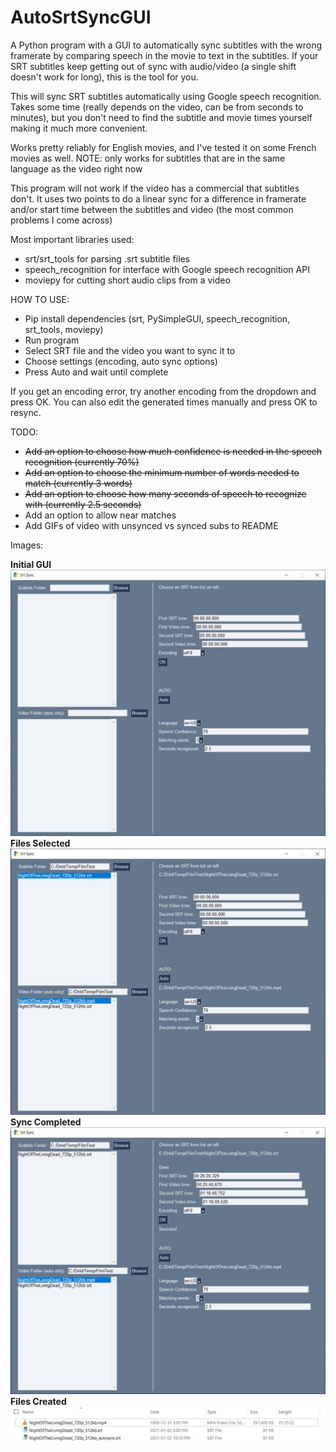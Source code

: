 # AutoSrtSyncGUI

A Python program with a GUI to automatically sync subtitles with the wrong framerate by comparing speech in the movie to text in the subtitles. If your SRT subtitles keep getting out of sync with audio/video (a single shift doesn't work for long), this is the tool for you.

This will sync SRT subtitles automatically using Google speech recognition.
Takes some time (really depends on the video, can be from seconds to minutes), but you don't need to find the subtitle and movie times yourself making it much more convenient.

Works pretty reliably for English movies, and I've tested it on some French movies as well.
NOTE: only works for subtitles that are in the same language as the video right now

This program will not work if the video has a commercial that subtitles don't. It uses two points to do a linear sync for a difference in framerate and/or start time between the subtitles and video (the most common problems I come across)

Most important libraries used:
- srt/srt_tools for parsing .srt subtitle files
- speech_recognition for interface with Google speech recognition API
- moviepy for cutting short audio clips from a video

HOW TO USE:
- Pip install dependencies (srt, PySimpleGUI, speech_recognition, srt_tools, moviepy)
- Run program
- Select SRT file and the video you want to sync it to
- Choose settings (encoding, auto sync options)
- Press Auto and wait until complete

If you get an encoding error, try another encoding from the dropdown and press OK.
You can also edit the generated times manually and press OK to resync.

TODO:
- ~~Add an option to choose how much confidence is needed in the speech recognition (currently 70%)~~
- ~~Add an option to choose the minimum number of words needed to match (currently 3 words)~~
- ~~Add an option to choose how many seconds of speech to recognize with (currently 2.5 seconds)~~
- Add an option to allow near matches
- Add GIFs of video with unsynced vs synced subs to README

Images:

**Initial GUI**<br>
<img src="ExamplePics/OpeningScreen.jpg" width="700"><br>
**Files Selected**<br>
<img src="ExamplePics/SelectedFiles.jpg" width="700"><br>
**Sync Completed**<br>
<img src="ExamplePics/CompletedSync.jpg" width="700"><br>
**Files Created**<br>
<img src="ExamplePics/EndResult.jpg" width="700">